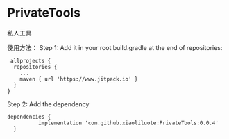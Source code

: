 # PrivateTools
私人工具

使用方法：
Step 1:
Add it in your root build.gradle at the end of repositories:

     allprojects {
      repositories {
        ...
        maven { url 'https://www.jitpack.io' }
      }
    }
    
    
Step 2:
Add the dependency

    dependencies {
              implementation 'com.github.xiaoliluote:PrivateTools:0.0.4'
      }

